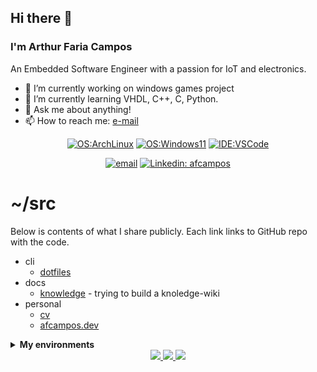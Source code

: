## Hi there 👋

### I'm Arthur Faria Campos

An Embedded Software Engineer with a passion for IoT and electronics.

- 🔭 I’m currently working on windows games project
- 🌱 I’m currently learning VHDL, C++, C, Python.
- 💬 Ask me about anything!
- 📫 How to reach me: [e-mail](mailto:afcampos.dev@gmail.com)

<div align="center">
  
  [![OS:ArchLinux](https://img.shields.io/badge/OS-ArchLinux-blue?style=flat-square&logo=arch-linux)](https://archlinux.org)
  [![OS:Windows11](https://img.shields.io/badge/OS-Windows11-blue?style=flat-square&logo=microsoft)](https://www.microsoft.com)
  [![IDE:VSCode](https://img.shields.io/badge/IDE-VSCode-blue?style=flat-square&logo=visualstudiocode)](https://code.visualstudio.com/)

  [![email](https://img.shields.io/badge/Email-arthur.faria.campos@gmail.com-red?style=flat-square&logo=gmail)](mailto:arthur.faria.campos@gmail.com)
  [![Linkedin: afcampos](https://img.shields.io/badge/-afcampos-blue?style=flat-square&logo=Linkedin&logoColor=white&link=https://www.linkedin.com/in/afcampos/)](https://www.linkedin.com/in/afcampos/)

</div>

# ~/src

Below is contents of what I share publicly. Each link links to GitHub repo with the code.

- cli
  - [dotfiles](https://github.com/Afcam/dotfiles)
- docs
  - [knowledge](https://github.com/Afcam/knowledge) - trying to build a knoledge-wiki
- personal
  - [cv](https://github.com/Afcam/cv)
  - [afcampos.dev](https://github.com/Afcam/afcampos.dev)

<details>
    <summary><strong>My environments</strong></summary>
    <details>
      <summary><strong>Asus ROG Zephyrus G14</strong></summary>
      <ul>
        <li>CPU: AMD Ryzen 7 6800HS</li>
        <li>GPU: AMD Radeon RX 6700S</li>
        <li>RAM: 16GB (DDR5-4800)</li>
        <li>SSD: 512GB (NVMe)</li>
        <li>OS1: Windows 11</li>
        <li>OS2: Arch Linux</li>
      </ul>
    </details>
</details>

<div align="center">
  <a href="https://github.com/vn7n24fzkq/github-profile-summary-cards">
    <img src="https://github-profile-summary-cards.vercel.app/api/cards/profile-details?username=Afcam&theme=github" />
  </a>
  <a href="https://github.com/vn7n24fzkq/github-profile-summary-cards">
    <img src="https://github-profile-summary-cards.vercel.app/api/cards/stats?username=Afcam&theme=github" />
  </a>
  <a href="https://github.com/vn7n24fzkq/github-profile-summary-cards">
    <img src="https://github-profile-summary-cards.vercel.app/api/cards/repos-per-language?username=Afcam&theme=github" />
  </a>
</div>



